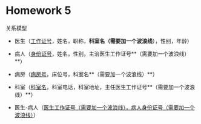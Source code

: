 # Homework 5

关系模型

* 医生（<u>工作证号</u>，姓名，职称，**科室名（需要加一个波浪线**），性别，年龄）   

* 病人（<u>身份证号</u>，姓名，性别，主治医生工作证号**（需要加一个波浪线）**）
* 病房（<u>病房号</u>，床位号，科室名**（需要加一个波浪线）**）  
* 科室（<u>科室名</u>，科室电话，科室地址，主任医生工作证号**（需要加一个波浪线）**）  
* 医生-病人（<u>医生工作证号（需要加一个波浪线），病人身份证号（需要加一个波浪线）</u>）